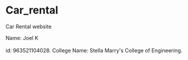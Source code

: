 # Car_rental
Car Rental website

Name: Joel K <br></br>
id: 963521104028.
College Name: Stella Marry's College of Engineering.
